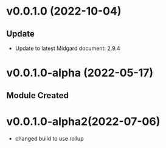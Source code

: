 # v0.0.1.0 (2022-10-04)

## Update

- Update to latest Midgard document: 2.9.4

# v0.0.1.0-alpha (2022-05-17)

## Module Created

# v0.0.1.0-alpha2(2022-07-06)

- changed build to use rollup
